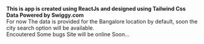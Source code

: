 **This is app is created using ReactJs and designed using Tailwind Css**
<br>
**Data Powered by Swiggy.com**
<br>
For now The data is provided for the Bangalore location by default, soon the city search option will be available.
<br>
Encoutered Some bugs 
Site will be online Soon...
